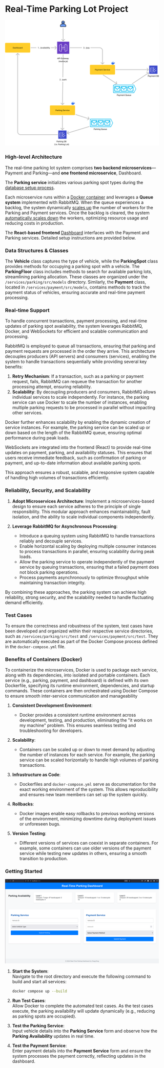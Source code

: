 # Real-Time Parking Lot Project

![alt text](image-4.png)

### High-level Architecture

The real-time parking lot system comprises **two backend microservices**—Payment and Parking—and **one frontend microservice**, Dashboard.

The **Parking service** initializes various parking spot types during the [database setup process](services/parking/src/database/parkingLotData.js).

Each microservice runs within a [Docker container](docker-compose.yml) and leverages a **Queue system** implemented with RabbitMQ. When the queue experiences a backlog, the system dynamically [scales up](services/parking/src/services/parkingService.js) the number of workers for the Parking and Payment services. Once the backlog is cleared, the system [automatically scales down](services/parking/src/services/parkingService.js) the workers, optimizing resource usage and reducing costs in production.

The **React-based frontend** [Dashboard](services/dashboard) interfaces with the Payment and Parking services. Detailed setup instructions are provided below.

### Data Structures & Classes

The **Vehicle** class captures the type of vehicle, while the **ParkingSpot** class provides methods for occupying a parking spot with a vehicle. The **ParkingFloor** class includes methods to search for available parking lots, streamlining parking allocation. These classes are organized under the `/services/parking/src/models` directory. Similarly, the **Payment** class, located in `/services/payment/src/models`, contains methods to track the payment status of vehicles, ensuring accurate and real-time payment processing.

### Real-time Support

To handle concurrent transactions, payment processing, and real-time updates of parking spot availability, the system leverages RabbitMQ, Docker, and WebSockets for efficient and scalable communication and processing.

RabbitMQ is employed to queue all transactions, ensuring that parking and payment requests are processed in the order they arrive. This architecture decouples producers (API servers) and consumers (services), enabling the system to handle transactions sequentially while providing several key benefits:

1. **Retry Mechanism**: If a transaction, such as a parking or payment request, fails, RabbitMQ can requeue the transaction for another processing attempt, ensuring reliability.
2. **Scalability**: By decoupling producers and consumers, RabbitMQ allows individual services to scale independently. For instance, the parking service can use Docker to scale the number of instances, enabling multiple parking requests to be processed in parallel without impacting other services.

Docker further enhances scalability by enabling the dynamic creation of service instances. For example, the parking service can be scaled up or down based on the length of the RabbitMQ queue, ensuring optimal performance during peak loads.

WebSockets are integrated into the frontend (React) to provide real-time updates on payment, parking, and availability statuses. This ensures that users receive immediate feedback, such as confirmation of parking or payment, and up-to-date information about available parking spots.

This approach ensures a robust, scalable, and responsive system capable of handling high volumes of transactions efficiently.

### Reliability, Security, and Scalability

1. **Adopt Microservices Architecture**: Implement a microservices-based design to ensure each service adheres to the principle of single responsibility. This modular approach enhances maintainability, fault isolation, and the ability to scale individual components independently.

2. **Leverage RabbitMQ for Asynchronous Processing**:
   - Introduce a queuing system using RabbitMQ to handle transactions reliably and decouple services.
   - Enable horizontal scaling by deploying multiple consumer instances to process transactions in parallel, ensuring scalability during peak loads.
   - Allow the parking service to operate independently of the payment service by queuing transactions, ensuring that a failed payment does not block parking operations.
   - Process payments asynchronously to optimize throughput while maintaining transaction integrity.

By combining these approaches, the parking system can achieve high reliability, strong security, and the scalability needed to handle fluctuating demand efficiently.

### Test Cases

To ensure the correctness and robustness of the system, test cases have been developed and organized within their respective service directories, such as `/services/parking/src/test` and `/services/payment/src/test`. They are automatically executed as part of the Docker Compose process defined in the `docker-compose.yml` file.

### Benefits of Containers (Docker)

To containerize the microservices, Docker is used to package each service, along with its dependencies, into isolated and portable containers. Each service (e.g., parking, payment, and dashboard) is defined with its own Dockerfile, specifying its runtime environment, dependencies, and startup commands. These containers are then orchestrated using Docker Compose to ensure smooth inter-service communication and manageability

1. **Consistent Development Environment**:

   - Docker provides a consistent runtime environment across development, testing, and production, eliminating the "it works on my machine" problem. This ensures seamless testing and troubleshooting for developers.

2. **Scalability**:

   - Containers can be scaled up or down to meet demand by adjusting the number of instances for each service. For example, the parking service can be scaled horizontally to handle high volumes of parking transactions.

3. **Infrastructure as Code**:

   - Dockerfiles and `docker-compose.yml` serve as documentation for the exact working environment of the system. This allows reproducibility and ensures new team members can set up the system quickly.

4. **Rollbacks**:

   - Docker images enable easy rollbacks to previous working versions of the environment, minimizing downtime during deployment issues or unforeseen bugs.

5. **Version Testing**:
   - Different versions of services can coexist in separate containers. For example, some containers can use older versions of the payment service while testing new updates in others, ensuring a smooth transition to production.

### Getting Started

![alt text](image-2.png)

1. **Start the System**:  
   Navigate to the root directory and execute the following command to build and start all services:

   ```bash
   docker compose up --build
   ```

2. **Run Test Cases**:  
   Allow Docker to complete the automated test cases. As the test cases execute, the parking availability will update dynamically (e.g., reducing as parking spots are occupied).

3. **Test the Parking Service**:  
   Input vehicle details into the **Parking Service** form and observe how the **Parking Availability** updates in real time.

4. **Test the Payment Service**:  
   Enter payment details into the **Payment Service** form and ensure the system processes the payment correctly, reflecting updates in the dashboard.
